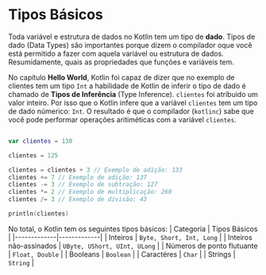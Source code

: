 # Tipos Básicos

Toda variável e estrutura de dados no Kotlin tem um tipo de **dado**. Tipos de dado (Data Types) são importantes porque dizem o compilador oque você está permitido a fazer com aquela variável ou estrutura de dados. Resumidamente, quais as propriedades que funções e variáveis tem.

No capítulo **Hello World**, Kotlin foi capaz de dizer que no exemplo de clientes tem um tipo `Int` a habilidade de Kotlin de inferir o tipo de dado é chamado de **Tipos de Inferência** (Type Inference). `clientes` foi atríbuido um valor inteiro. Por isso que o Kotlin infere que a variável `clientes` tem um tipo de dado númerico: `Int`. O resultado é que o compilador (`kotlinc`) sabe que você pode performar operações aritiméticas com a variável `clientes`.

```kotlin

var clientes = 130

clientes = 125

clientes = clientes + 3 // Exemplo de adição: 133
clientes += 7 // Exemplo de adição: 137
clientes -= 3 // Exemplo de subtração: 127
clientes *= 2 // Exemplo de multiplicação: 260
clientes /= 3 // Exemplo de divisão: 43

println(clientes)

```

No total, o Kotlin tem os seguintes tipos básicos:
| Categoria | Tipos Básicos |
|-------------|-------------|
| Inteiros    | `Byte, Short, Int, Long`    | 
| Inteiros não-assinados   | `UByte, UShort, UInt, ULong`    | 
| Números de ponto flutuante   | `Float, Double` |
| Booleans | `Boolean` |
| Caractéres | `Char` |
| Strings | `String` |


   
